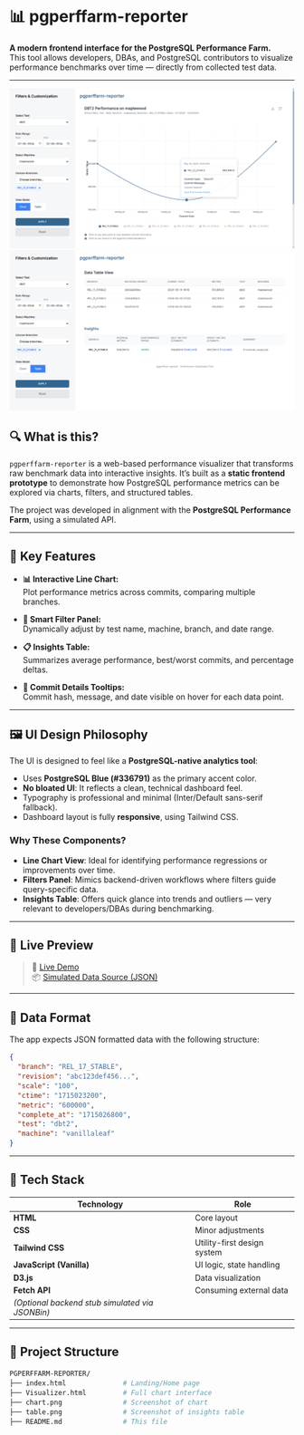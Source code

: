 # 📊 pgperffarm-reporter

**A modern frontend interface for the PostgreSQL Performance Farm.**  
This tool allows developers, DBAs, and PostgreSQL contributors to visualize performance benchmarks over time — directly from collected test data.

---

![Chart Preview](./chart.png)
![Table Preview](./table.png)

## 🔍 What is this?

`pgperffarm-reporter` is a web-based performance visualizer that transforms raw benchmark data into interactive insights. It’s built as a **static frontend prototype** to demonstrate how PostgreSQL performance metrics can be explored via charts, filters, and structured tables.

The project was developed in alignment with the **PostgreSQL Performance Farm**, using a simulated API.

---

## 🎯 Key Features

- **📊 Interactive Line Chart:**  
  Plot performance metrics across commits, comparing multiple branches.

- **🧠 Smart Filter Panel:**  
  Dynamically adjust by test name, machine, branch, and date range.

- **📋 Insights Table:**  
  Summarizes average performance, best/worst commits, and percentage deltas.

- **🔗 Commit Details Tooltips:**  
  Commit hash, message, and date visible on hover for each data point.

---

## 🖼️ UI Design Philosophy

The UI is designed to feel like a **PostgreSQL-native analytics tool**:

- Uses **PostgreSQL Blue (#336791)** as the primary accent color.
- **No bloated UI**: It reflects a clean, technical dashboard feel.
- Typography is professional and minimal (Inter/Default sans-serif fallback).
- Dashboard layout is fully **responsive**, using Tailwind CSS.

### Why These Components?

- **Line Chart View**: Ideal for identifying performance regressions or improvements over time.
- **Filters Panel**: Mimics backend-driven workflows where filters guide query-specific data.
- **Insights Table**: Offers quick glance into trends and outliers — very relevant to developers/DBAs during benchmarking.

---

## 🚀 Live Preview

> 🔗 [Live Demo](https://bhaweshpanwar.github.io/perffram-reporter/)  
> 📦 [Simulated Data Source (JSON)](https://api.jsonbin.io/v3/b/682db9578960c979a59e6fa7)

---

## 📂 Data Format

The app expects JSON formatted data with the following structure:

```json
{
  "branch": "REL_17_STABLE",
  "revision": "abc123def456...",
  "scale": "100",
  "ctime": "1715023200",
  "metric": "600000",
  "complete_at": "1715026800",
  "test": "dbt2",
  "machine": "vanillaleaf"
}
```

---

## 🧩 Tech Stack

| Technology                                      | Role                        |
| ----------------------------------------------- | --------------------------- |
| **HTML**                                        | Core layout                 |
| **CSS**                                         | Minor adjustments           |
| **Tailwind CSS**                                | Utility-first design system |
| **JavaScript (Vanilla)**                        | UI logic, state handling    |
| **D3.js**                                       | Data visualization          |
| **Fetch API**                                   | Consuming external data     |
| _(Optional backend stub simulated via JSONBin)_ |

---

## 📂 Project Structure

```bash
PGPERFFARM-REPORTER/
├── index.html              # Landing/Home page
├── Visualizer.html         # Full chart interface
├── chart.png               # Screenshot of chart
├── table.png               # Screenshot of insights table
├── README.md               # This file
```
